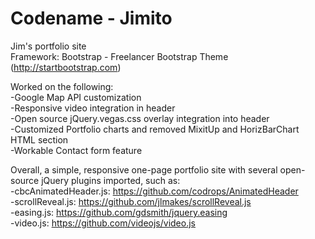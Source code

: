 # Codename - Jimito
Jim's portfolio site <br>
Framework: Bootstrap - Freelancer Bootstrap Theme (http://startbootstrap.com)

Worked on the following:<br>
-Google Map API customization<br>
-Responsive video integration in header<br>
-Open source jQuery.vegas.css overlay integration into header<br>
-Customized Portfolio charts and removed MixitUp and HorizBarChart HTML section<br>
-Workable Contact form feature<br>

Overall, a simple, responsive one-page portfolio site with several open-source jQuery plugins imported, such as:<br>
-cbcAnimatedHeader.js: https://github.com/codrops/AnimatedHeader<br>
-scrollReveal.js: https://github.com/jlmakes/scrollReveal.js<br>
-easing.js: https://github.com/gdsmith/jquery.easing<br>
-video.js: https://github.com/videojs/video.js<br>
